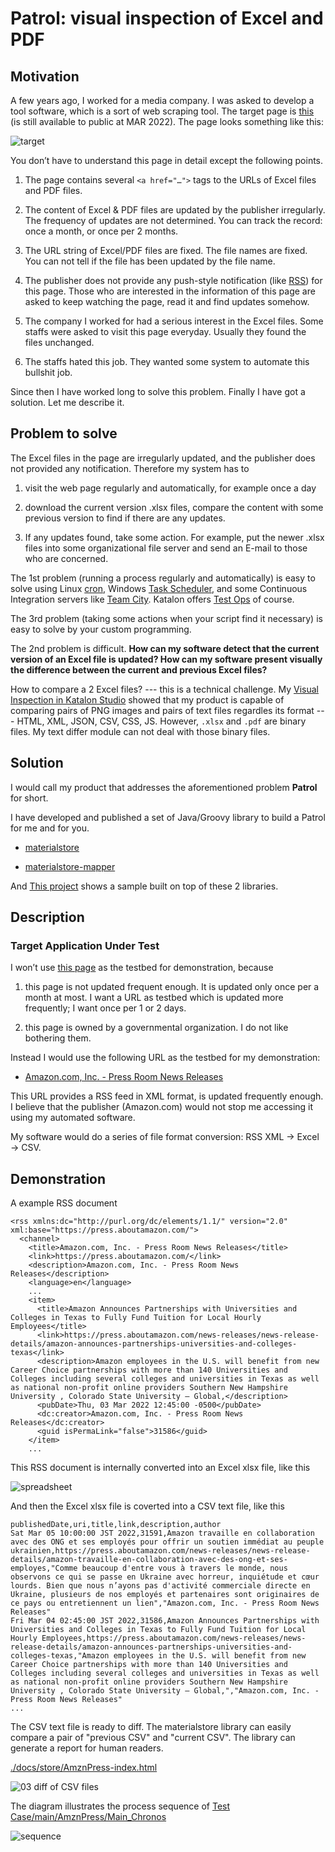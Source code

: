 # Patrol: visual inspection of Excel and PDF

## Motivation

A few years ago, I worked for a media company. I was asked to develop a tool software, which is a sort of web scraping tool. The target page is [this](https://www.fsa.go.jp/policy/nisa2/about/tsumitate/target/index.html) (is still available to public at MAR 2022). The page looks something like this:

![target](./docs/images/01_NISA_target_page.png)

You don’t have to understand this page in detail except the following points.

1.  The page contains several `<a href="…​">` tags to the URLs of Excel files and PDF files.

2.  The content of Excel & PDF files are updated by the publisher irregularly. The frequency of updates are not determined. You can track the record: once a month, or once per 2 months.

3.  The URL string of Excel/PDF files are fixed. The file names are fixed. You can not tell if the file has been updated by the file name.

4.  The publisher does not provide any push-style notification (like [RSS](https://en.wikipedia.org/wiki/RSS)) for this page. Those who are interested in the information of this page are asked to keep watching the page, read it and find updates somehow.

5.  The company I worked for had a serious interest in the Excel files. Some staffs were asked to visit this page everyday. Usually they found the files unchanged.

6.  The staffs hated this job. They wanted some system to automate this bullshit job.

Since then I have worked long to solve this problem. Finally I have got a solution. Let me describe it.

## Problem to solve

The Excel files in the page are irregularly updated, and the publisher does not provided any notification. Therefore my system has to

1.  visit the web page regularly and automatically, for example once a day

2.  download the current version .xlsx files, compare the content with some previous version to find if there are any updates.

3.  If any updates found, take some action. For example, put the newer .xlsx files into some organizational file server and send an E-mail to those who are concerned.

The 1st problem (running a process regularly and automatically) is easy to solve using Linux [cron](https://en.wikipedia.org/wiki/Cron), Windows [Task Scheduler](https://docs.microsoft.com/en-us/windows/win32/taskschd/about-the-task-scheduler), and some Continuous Integration servers like [Team City](https://www.jetbrains.com/teamcity/). Katalon offers [Test Ops](https://www.katalon.com/testops/) of course.

The 3rd problem (taking some actions when your script find it necessary) is easy to solve by your custom programming.

The 2nd problem is difficult. **How can my software detect that the current version of an Excel file is updated? How can my software present visually the difference between the current and previous Excel files?**

How to compare a 2 Excel files? --- this is a technical challenge. My [Visual Inspection in Katalon Studio](https://forum.katalon.com/t/visual-inspection-in-katalon-studio-reborn/57440) showed that my product is capable of comparing pairs of PNG images and pairs of text files regardles its format --- HTML, XML, JSON, CSV, CSS, JS. However, `.xlsx` and `.pdf` are binary files. My text differ module can not deal with those binary files.

## Solution

I would call my product that addresses the aforementioned problem **Patrol** for short.

I have developed and published a set of Java/Groovy library to build a Patrol for me and for you.

-   [materialstore](https://github.com/kazurayam/materialstore/)

-   [materialstore-mapper](https://github.com/kazurayam/materialstore-mapper/)

And [This project](https://github.com/kazurayam/VisualInspectionOfExcelAndPDF) shows a sample built on top of these 2 libraries.

## Description

### Target Application Under Test

I won’t use [this page](https://www.fsa.go.jp/policy/nisa2/about/tsumitate/target/index.html) as the testbed for demonstration, because

1.  this page is not updated frequent enough. It is updated only once per a month at most. I want a URL as testbed which is updated more frequently; I want once per 1 or 2 days.

2.  this page is owned by a governmental organization. I do not like bothering them.

Instead I would use the following URL as the testbed for my demonstration:

-   [Amazon.com, Inc. - Press Room News Releases](https://press.aboutamazon.com/rss/news-releases.xml)

This URL provides a RSS feed in XML format, is updated frequently enough. I believe that the publisher (Amazon.com) would not stop me accessing it using my automated software.

My software would do a series of file format conversion: RSS XML → Excel → CSV.

## Demonstration

A example RSS document

    <rss xmlns:dc="http://purl.org/dc/elements/1.1/" version="2.0" xml:base="https://press.aboutamazon.com/">
      <channel>
        <title>Amazon.com, Inc. - Press Room News Releases</title>
        <link>https://press.aboutamazon.com/</link>
        <description>Amazon.com, Inc. - Press Room News Releases</description>
        <language>en</language>
        ...
        <item>
          <title>Amazon Announces Partnerships with Universities and Colleges in Texas to Fully Fund Tuition for Local Hourly Employees</title>
          <link>https://press.aboutamazon.com/news-releases/news-release-details/amazon-announces-partnerships-universities-and-colleges-texas</link>
          <description>Amazon employees in the U.S. will benefit from new Career Choice partnerships with more than 140 Universities and Colleges including several colleges and universities in Texas as well as national non-profit online providers Southern New Hampshire University , Colorado State University – Global,</description>
          <pubDate>Thu, 03 Mar 2022 12:45:00 -0500</pubDate>
          <dc:creator>Amazon.com, Inc. - Press Room News Releases</dc:creator>
          <guid isPermaLink="false">31586</guid>
        </item>
        ...

This RSS document is internally converted into an Excel xlsx file, like this

![spreadsheet](./docs/images/02_Spreadsheet.png)

And then the Excel xlsx file is coverted into a CSV text file, like this

    publishedDate,uri,title,link,description,author
    Sat Mar 05 10:00:00 JST 2022,31591,Amazon travaille en collaboration avec des ONG et ses employés pour offrir un soutien immédiat au peuple ukrainien,https://press.aboutamazon.com/news-releases/news-release-details/amazon-travaille-en-collaboration-avec-des-ong-et-ses-employes,"Comme beaucoup d'entre vous à travers le monde, nous observons ce qui se passe en Ukraine avec horreur, inquiétude et cœur lourds. Bien que nous n’ayons pas d'activité commerciale directe en Ukraine, plusieurs de nos employés et partenaires sont originaires de ce pays ou entretiennent un lien","Amazon.com, Inc. - Press Room News Releases"
    Fri Mar 04 02:45:00 JST 2022,31586,Amazon Announces Partnerships with Universities and Colleges in Texas to Fully Fund Tuition for Local Hourly Employees,https://press.aboutamazon.com/news-releases/news-release-details/amazon-announces-partnerships-universities-and-colleges-texas,"Amazon employees in the U.S. will benefit from new Career Choice partnerships with more than 140 Universities and Colleges including several colleges and universities in Texas as well as national non-profit online providers Southern New Hampshire University , Colorado State University – Global,","Amazon.com, Inc. - Press Room News Releases"
    ...

The CSV text file is ready to diff. The materialstore library can easily compare a pair of "previous CSV" and "current CSV". The library can generate a report for human readers.

[./docs/store/AmznPress-index.html](./docs/store/AmznPress-index.html)

![03 diff of CSV files](./docs/images/03_diff_of_CSV_files.png)

The diagram illustrates the process sequence of [Test Case/main/AmznPress/Main\_Chronos](./Scripts/main/AmznPress/Main_Chronos/Script1646628040145.groovy)

![sequence](./docs/diagrams/out/sequence/sequence.png)
